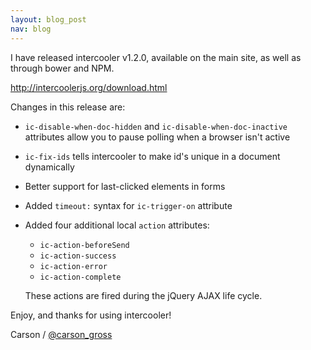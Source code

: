 ```yaml
---
layout: blog_post
nav: blog
---
```


I have released intercooler v1.2.0, available on the main site, as well as through bower and NPM.

  <http://intercoolerjs.org/download.html>


Changes in this release are:

* `ic-disable-when-doc-hidden` and `ic-disable-when-doc-inactive` attributes allow you to pause polling when a browser 
   isn't active
* `ic-fix-ids` tells intercooler to make id's unique in a document dynamically
* Better support for last-clicked elements in forms
* Added `timeout:` syntax for `ic-trigger-on` attribute
* Added four additional local <code>action</code> attributes:
  * <code>ic-action-beforeSend</code>
  * <code>ic-action-success</code>
  * <code>ic-action-error</code>
  * <code>ic-action-complete</code>
  
  These actions are fired during the jQuery AJAX life cycle.
  
Enjoy, and thanks for using intercooler!  

Carson / [@carson_gross](https://twitter.com/carson_gross)